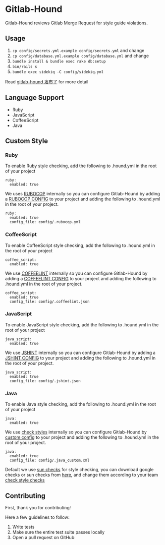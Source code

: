 Gitlab-Hound
=====

Gitlab-Hound reviews Gitlab Merge Request for style guide violations.

Usage
--------

1. `cp config/secrets.yml.example config/secrets.yml` and change
3. `cp config/database.yml.example config/database.yml` and change
4. `bundle install & bundle exec rake db:setup`
5. `bin/rails s`
6. `bundle exec sidekiq -C config/sidekiq.yml`

Read [gitlab-hound 发布了](http://blog.zlxstar.me/blog/2014/10/02/gitlabhound-di-yi-ban-shang-xian-le/) for more detail 

Language Support
-------------

+ Ruby
+ JavaScript
+ CoffeeScript
+ Java


Custom Style
-----------

### Ruby

To enable Ruby style checking, add the following to .hound.yml in the root of your project

```
ruby:
  enabled: true
```

We uses [RUBOCOP](https://github.com/bbatsov/rubocop) internally so you can configure Gitlab-Hound by adding a [RUBOCOP CONFIG](https://github.com/bbatsov/rubocop/blob/master/config/enabled.yml) to your project and adding the following to .hound.yml in the root of your project.

```
ruby:
  enabled: true
  config_file: config/.rubocop.yml
```


### CoffeeScript

To enable CoffeeScript style checking, add the following to .hound.yml in the root of your project

```
coffee_script:
  enabled: true
```

We use [COFFEELINT](http://www.coffeelint.org/) internally so you can configure Gitlab-Hound by adding a [COFFEELINT CONFIG](https://github.com/clutchski/coffeelint/blob/master/coffeelint.json) to your project and adding the following to .hound.yml in the root of your project.

```
coffee_script:
  enabled: true
  config_file: config/.coffeelint.json
```

### JavaScript

To enable JavaScript style checking, add the following to .hound.yml in the root of your project

```
java_script:
  enabled: true
```

We use [JSHINT](https://github.com/jshint/jshint/) internally so you can configure Gitlab-Hound by adding a [JSHINT CONFIG](https://github.com/zlx/Gitlab-Hound/blob/master/config/style_guides/javascript.json) to your project and adding the following to .hound.yml in the root of your project.

```
java_script:
  enabled: true
  config_file: config/.jshint.json
```

### Java

To enable Java style checking, add the following to .hound.yml in the root of your project

```
java:
  enabled: true
```

We use [check styles](https://github.com/checkstyle/checkstyle) internally so you can configure Gitlab-Hound by [custom config](https://github.com/zlx/jlint/blob/master/doc/sun_checks.xml) to your project and adding the following to .hound.yml in the root of your project.

```
java:
  enabled: true
  config_file: config/.java_custom.xml
```

Default we use [sun checks](https://github.com/zlx/jlint/blob/master/doc/sun_checks.xml) for style checking, you can download google checks or sun checks from [here](https://github.com/zlx/jlint/tree/master/doc), and change them according to your team [check style checks](http://checkstyle.sourceforge.net/checks.html)

Contributing
------------

First, thank you for contributing!

Here a few guidelines to follow:

1. Write tests
2. Make sure the entire test suite passes locally
3. Open a pull request on GitHub
